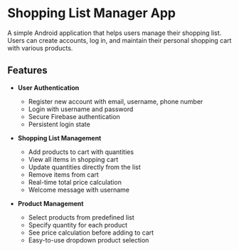 # Shopping List Manager App

A simple Android application that helps users manage their shopping list. Users can create accounts, log in, and maintain their personal shopping cart with various products.

## Features

- **User Authentication**
  - Register new account with email, username, phone number
  - Login with username and password
  - Secure Firebase authentication
  - Persistent login state

- **Shopping List Management**
  - Add products to cart with quantities
  - View all items in shopping cart
  - Update quantities directly from the list
  - Remove items from cart
  - Real-time total price calculation
  - Welcome message with username

- **Product Management**
  - Select products from predefined list
  - Specify quantity for each product
  - See price calculation before adding to cart
  - Easy-to-use dropdown product selection
